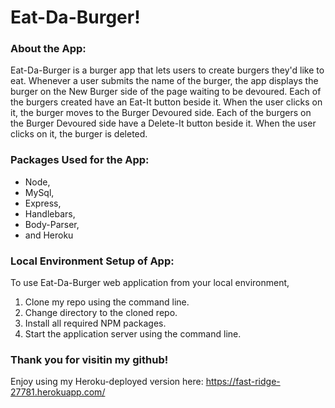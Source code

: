 # Eat-Da-Burger!

### About the App:

Eat-Da-Burger is a burger app that lets users to create burgers they'd like to eat.  Whenever a user submits the name of the burger, the app displays the burger on the New Burger side of the page waiting to be devoured.  Each of the burgers created have an Eat-It button beside it.  When the user clicks on it, the burger moves to the Burger Devoured side.  Each of the burgers on the Burger Devoured side have a Delete-It button beside it.  When the user clicks on it, the burger is deleted.

### Packages Used for the App:

* Node,
* MySql,
* Express, 
* Handlebars,
* Body-Parser,
* and Heroku

### Local Environment Setup of App:

To use Eat-Da-Burger web application from your local environment,

1. Clone my repo using the command line.
2. Change directory to the cloned repo.
3. Install all required NPM packages.
4. Start the application server using the command line.

### Thank you for visitin my github! 

Enjoy using my Heroku-deployed version here: https://fast-ridge-27781.herokuapp.com/
